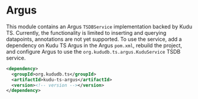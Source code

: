 # Argus

This module contains an Argus `TSDBService` implementation backed by Kudu TS.
Currently, the functionality is limited to inserting and querying datapoints,
annotations are not yet supported. To use the service, add a dependency on Kudu
TS Argus in the Argus `pom.xml`, rebuild the project, and configure Argus
to use the `org.kududb.ts.argus.KuduService` TSDB service.

```xml
<dependency>
  <groupId>org.kududb.ts</groupId>
  <artifactId>kudu-ts-argus</artifactId>
  <version><!-- version --></version>
</dependency>
```
